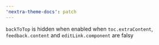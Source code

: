```yaml
---
'nextra-theme-docs': patch
---
```


`backToTop` is hidden when enabled when `toc.extraContent`, `feedback.content` and `editLink.component` are falsy 
